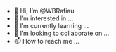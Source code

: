 - 👋 Hi, I’m @WBRafiau
- 👀 I’m interested in ...
- 🌱 I’m currently learning ...
- 💞️ I’m looking to collaborate on ...
- 📫 How to reach me ...

<!---
WBRafiau/WBRafiau is a ✨ special ✨ repository because its `README.md` (this file) appears on your GitHub profile.
You can click the Preview link to take a look at your changes.
--->
